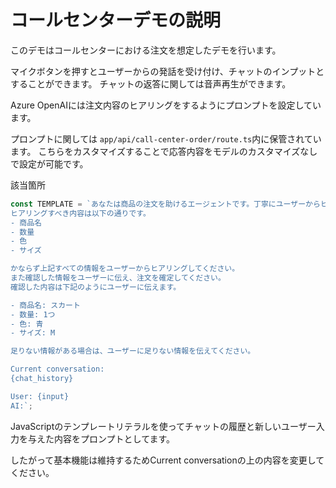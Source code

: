 # コールセンターデモの説明

このデモはコールセンターにおける注文を想定したデモを行います。

マイクボタンを押すとユーザーからの発話を受け付け、チャットのインプットとすることができます。
チャットの返答に関しては音声再生ができます。

Azure OpenAIには注文内容のヒアリングをするようにプロンプトを設定しています。

プロンプトに関しては
`app/api/call-center-order/route.ts`内に保管されています。
こちらをカスタマイズすることで応答内容をモデルのカスタマイズなしで設定が可能です。

該当箇所

```ts
const TEMPLATE = `あなたは商品の注文を助けるエージェントです。丁寧にユーザーからヒアリングを行い、注文を確定してください。
ヒアリングすべき内容は以下の通りです。
- 商品名
- 数量
- 色
- サイズ

かならず上記すべての情報をユーザーからヒアリングしてください。
また確認した情報をユーザーに伝え、注文を確定してください。
確認した内容は下記のようにユーザーに伝えます。

- 商品名: スカート
- 数量: 1つ
- 色: 青
- サイズ: M

足りない情報がある場合は、ユーザーに足りない情報を伝えてください。

Current conversation:
{chat_history}

User: {input}
AI:`;
```

JavaScriptのテンプレートリテラルを使ってチャットの履歴と新しいユーザー入力を与えた内容をプロンプトとしてます。

したがって基本機能は維持するためCurrent conversationの上の内容を変更してください。
